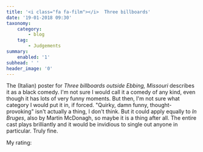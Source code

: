```yaml
---
title: '<i class="fa fa-film"></i>  Three billboards'
date: '19-01-2018 09:30'
taxonomy:
    category:
        - blog
    tag:
        - Judgements
summary:
    enabled: '1'
subhead: ' '
header_image: '0'
---
```


The (Italian) poster for _Three billboards outside Ebbing, Missouri_ describes it as a black comedy. I'm not sure I would call it a comedy of any kind, even though it has lots of very funny moments. But then, I'm not sure what category I would put it in, if forced. "Quirky, damn funny, thought-provoking" isn't actually a thing, I don't think. But it could apply equally to _In Bruges_, also by Martin McDonagh, so maybe it is a thing after all. The entire cast plays brilliantly and it would be invidious to single out anyone in particular. Truly fine. 

My rating: <i class="fa fa-star" aria-hidden="true" style="color:gold"></i><i class="fa fa-star" aria-hidden="true" style="color:gold"></i><i class="fa fa-star" aria-hidden="true" style="color:gold"></i><i class="fa fa-star" aria-hidden="true" style="color:gold"></i><i class="fa fa-star-half-o" aria-hidden="true" style="color:gold"></i>